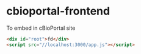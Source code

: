 # cbioportal-frontend

To embed in cBioPortal site

```html
<div id="root">fd</div>
<script src="//localhost:3000/app.js"></script>
```
